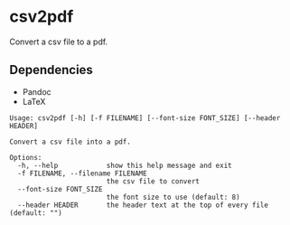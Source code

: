 # csv2pdf

Convert a csv file to a pdf.

## Dependencies
- Pandoc
- LaTeX

```
Usage: csv2pdf [-h] [-f FILENAME] [--font-size FONT_SIZE] [--header HEADER]

Convert a csv file into a pdf.

Options:
  -h, --help            show this help message and exit
  -f FILENAME, --filename FILENAME
                        the csv file to convert
  --font-size FONT_SIZE
                        the font size to use (default: 8)
  --header HEADER       the header text at the top of every file (default: "")

```
